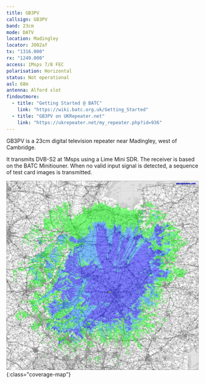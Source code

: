 ```yaml
---
title: GB3PV
callsign: GB3PV
band: 23cm
mode: DATV
location: Madingley
locator: JO02af
tx: "1316.000"
rx: "1249.000"
access: 1Msps 7/8 FEC
polarisation: Horizontal
status: Not operational
asl: 68m
antenna: Alford slot
findoutmore:
  - title: "Getting Started @ BATC"
    link: "https://wiki.batc.org.uk/Getting_Started"
  - title: "GB3PV on UKRepeater.net"
    link: "https://ukrepeater.net/my_repeater.php?id=936"
---
```

GB3PV is a 23cm digital television repeater near Madingley, west of Cambridge.

It transmits DVB-S2 at 1Msps using a Lime Mini SDR. The receiver is based on the BATC Minitiouner. When no valid input signal is detected, a sequence of test card images is transmitted.

[![Coverage map for GB3PV](/assets/coverage/gb3pv.jpg)](https://ukrepeater.net/repeatermaps/gb3pv.jpg){:class="coverage-map"}